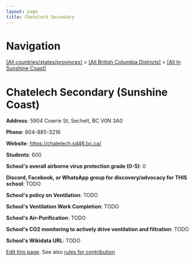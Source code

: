 ```yaml
---
layout: page
title: Chatelech Secondary
---
```

# Navigation

[[All countries/states/provinces]](../../..) > [[All British Columbia Districts]](../..) > [[All In Sunshine Coast]](..)

# Chatelech Secondary (Sunshine Coast)

**Address**: 5904 Cowrie St, Sechelt, BC V0N 3A0

**Phone**: 604-885-3216

**Website**: <https://chatelech.sd46.bc.ca/>

**Students**: 600

**School's overall airborne virus protection grade (0-5)**: 0

**Discord, Facebook, or WhatsApp group for discovery/advocacy for THIS school**: TODO

**School's policy on Ventilation**: TODO

**School's Ventilation Work Completion**: TODO

**School's Air-Purification**: TODO

**School's CO2 monitoring to actively drive ventilation and filtration**: TODO

**School's Wikidata URL**: TODO


[Edit this page](https://github.com/ventilate-schools/BC/edit/main/./Sunshine_Coast/Chatelech_Secondary.md). See also [rules for contribution](../../../contribution-rules/)